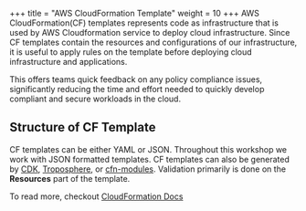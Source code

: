 +++
title = "AWS CloudFormation Template"
weight = 10
+++
AWS CloudFormation(CF) templates represents code as infrastructure that is used by AWS Cloudformation service to deploy cloud infrastructure. Since CF templates contain the resources and configurations of our infrastructure, it is useful to apply rules on the template before deploying cloud infrastructure and applications.

This offers teams quick feedback on any policy compliance issues, significantly reducing the time and effort needed to quickly develop compliant and secure workloads in the cloud.


## Structure of CF Template

CF templates can be either YAML or JSON. Throughout this workshop we work with JSON formatted templates. CF templates can also be generated by [CDK](https://aws.amazon.com/cdk/), [Troposphere](https://github.com/cloudtools/troposphere), or [cfn-modules](https://github.com/cfn-modules). Validation primarily is done on the **Resources** part of the template.

To read more, checkout [CloudFormation Docs](https://aws.amazon.com/cloudformation/)
